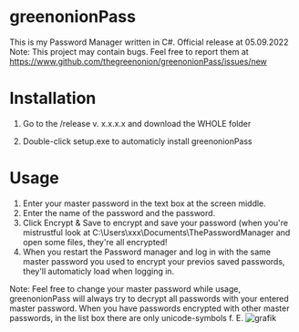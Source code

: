 # greenonionPass

This is my Password Manager written in C#.
Official release at 05.09.2022
Note: This project may contain bugs. Feel free to report them at https://www.github.com/thegreenonion/greenonionPass/issues/new

# Installation
1. Go to the /release v. x.x.x.x and download the WHOLE folder

2. Double-click setup.exe to automaticly install greenonionPass

# Usage

1. Enter your master password in the text box at the screen middle.
2. Enter the name of the password and the password.
3. Click Encrypt & Save to encrypt and save your password (when you're mistrustful look at C:\Users\xxx\Documents\ThePasswordManager and open some files, they're all encrypted!
4. When you restart the Password manager and log in with the same master password you used to encrypt your previos saved passwords, they'll automaticly load when logging in.

Note: Feel free to change your master password while usage, greenonionPass will always try to decrypt all passwords with your entered master password. When you have passwords encrypted with other master passwords, in the list box there are only unicode-symbols f. E. ![grafik](https://user-images.githubusercontent.com/103243402/188204735-610c3220-726a-419f-8db6-e8ce77a5ca61.png)

